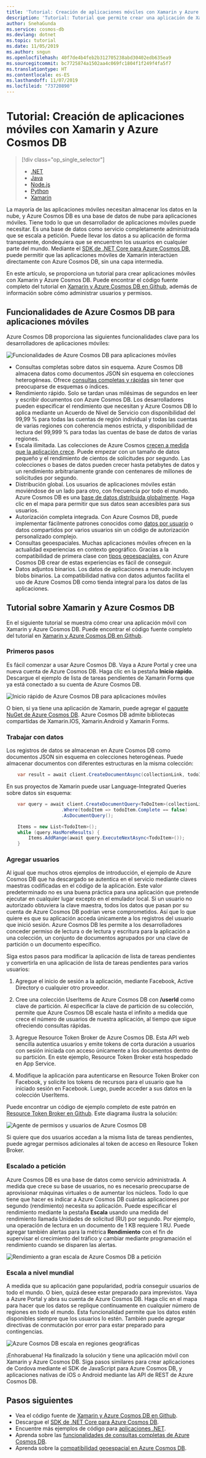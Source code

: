 ```yaml
---
title: 'Tutorial: Creación de aplicaciones móviles con Xamarin y Azure Cosmos DB'
description: 'Tutorial: Tutorial que permite crear una aplicación de Xamarin iOS, Android o Forms mediante Azure Cosmos DB. Azure Cosmos DB es una base de datos de nube, a escala mundial y rápida para aplicaciones móviles.'
author: SnehaGunda
ms.service: cosmos-db
ms.devlang: dotnet
ms.topic: tutorial
ms.date: 11/05/2019
ms.author: sngun
ms.openlocfilehash: 40f7de4b4feb2b312705238abd30402edb635ea9
ms.sourcegitcommit: bc7725874a1502aa4c069fc1804f1f249f4fa5f7
ms.translationtype: HT
ms.contentlocale: es-ES
ms.lasthandoff: 11/07/2019
ms.locfileid: "73720890"
---
```

# <a name="tutorial-build-mobile-applications-with-xamarin-and-azure-cosmos-db"></a>Tutorial: Creación de aplicaciones móviles con Xamarin y Azure Cosmos DB

> [!div class="op_single_selector"]
> * [.NET](sql-api-dotnet-application.md)
> * [Java](sql-api-java-application.md)
> * [Node.js](sql-api-nodejs-application.md)
> * [Python](sql-api-python-application.md)
> * [Xamarin](mobile-apps-with-xamarin.md)
> 

La mayoría de las aplicaciones móviles necesitan almacenar los datos en la nube, y Azure Cosmos DB es una base de datos de nube para aplicaciones móviles. Tiene todo lo que un desarrollador de aplicaciones móviles puede necesitar. Es una base de datos como servicio completamente administrada que se escala a petición. Puede llevar los datos a su aplicación de forma transparente, dondequiera que se encuentren los usuarios en cualquier parte del mundo. Mediante el [SDK de .NET Core para Azure Cosmos DB](sql-api-sdk-dotnet-core.md), puede permitir que las aplicaciones móviles de Xamarin interactúen directamente con Azure Cosmos DB, sin una capa intermedia.

En este artículo, se proporciona un tutorial para crear aplicaciones móviles con Xamarin y Azure Cosmos DB. Puede encontrar el código fuente completo del tutorial en [Xamarin y Azure Cosmos DB en Github](https://github.com/Azure/azure-documentdb-dotnet/tree/master/samples/xamarin), además de información sobre cómo administrar usuarios y permisos.

## <a name="azure-cosmos-db-capabilities-for-mobile-apps"></a>Funcionalidades de Azure Cosmos DB para aplicaciones móviles
Azure Cosmos DB proporciona las siguientes funcionalidades clave para los desarrolladores de aplicaciones móviles:

![Funcionalidades de Azure Cosmos DB para aplicaciones móviles](media/mobile-apps-with-xamarin/documentdb-for-mobile.png)

* Consultas completas sobre datos sin esquema. Azure Cosmos DB almacena datos como documentos JSON sin esquema en colecciones heterogéneas. Ofrece [consultas completas y rápidas](how-to-sql-query.md) sin tener que preocuparse de esquemas o índices.
* Rendimiento rápido. Solo se tardan unas milésimas de segundos en leer y escribir documentos con Azure Cosmos DB. Los desarrolladores pueden especificar el rendimiento que necesitan y Azure Cosmos DB lo aplica mediante un Acuerdo de Nivel de Servicio con disponibilidad del 99,99 % para todas las cuentas de región individual y todas las cuentas de varias regiones con coherencia menos estricta, y disponibilidad de lectura del 99,999 % para todas las cuentas de base de datos de varias regiones.
* Escala ilimitada. Las colecciones de Azure Cosmos [crecen a medida que la aplicación crece](partition-data.md). Puede empezar con un tamaño de datos pequeño y el rendimiento de cientos de solicitudes por segundo. Las colecciones o bases de datos pueden crecer hasta petabytes de datos y un rendimiento arbitrariamente grande con centenares de millones de solicitudes por segundo.
* Distribución global. Los usuarios de aplicaciones móviles están moviéndose de un lado para otro, con frecuencia por todo el mundo. Azure Cosmos DB es una [base de datos distribuida globalmente](distribute-data-globally.md). Haga clic en el mapa para permitir que sus datos sean accesibles para sus usuarios.
* Autorización completa integrada. Con Azure Cosmos DB, puede implementar fácilmente patrones conocidos como [datos por usuario](https://aka.ms/documentdb-xamarin-todouser) o datos compartidos por varios usuarios sin un código de autorización personalizado complejo.
* Consultas geoespaciales. Muchas aplicaciones móviles ofrecen en la actualidad experiencias en contexto geográfico. Gracias a la compatibilidad de primera clase con [tipos geoespaciales](geospatial.md), con Azure Cosmos DB crear de estas experiencias es fácil de conseguir.
* Datos adjuntos binarios. Los datos de aplicaciones a menudo incluyen blobs binarios. La compatibilidad nativa con datos adjuntos facilita el uso de Azure Cosmos DB como tienda integral para los datos de las aplicaciones.

## <a name="azure-cosmos-db-and-xamarin-tutorial"></a>Tutorial sobre Xamarin y Azure Cosmos DB
En el siguiente tutorial se muestra cómo crear una aplicación móvil con Xamarin y Azure Cosmos DB. Puede encontrar el código fuente completo del tutorial en [Xamarin y Azure Cosmos DB en Github](https://github.com/Azure/azure-documentdb-dotnet/tree/master/samples/xamarin).

### <a name="get-started"></a>Primeros pasos
Es fácil comenzar a usar Azure Cosmos DB. Vaya a Azure Portal y cree una nueva cuenta de Azure Cosmos DB. Haga clic en la pestaña **Inicio rápido**. Descargue el ejemplo de lista de tareas pendientes de Xamarin Forms que ya está conectado a su cuenta de Azure Cosmos DB. 

![Inicio rápido de Azure Cosmos DB para aplicaciones móviles](media/mobile-apps-with-xamarin/cosmos-db-quickstart.png)

O bien, si ya tiene una aplicación de Xamarin, puede agregar el [paquete NuGet de Azure Cosmos DB](sql-api-sdk-dotnet-core.md). Azure Cosmos DB admite bibliotecas compartidas de Xamarin.IOS, Xamarin.Android y Xamarin Forms.

### <a name="work-with-data"></a>Trabajar con datos
Los registros de datos se almacenan en Azure Cosmos DB como documentos JSON sin esquema en colecciones heterogéneas. Puede almacenar documentos con diferentes estructuras en la misma colección:

```cs
    var result = await client.CreateDocumentAsync(collectionLink, todoItem);
```

En sus proyectos de Xamarin puede usar Language-Integrated Queries sobre datos sin esquema:

```cs
    var query = await client.CreateDocumentQuery<ToDoItem>(collectionLink)
                    .Where(todoItem => todoItem.Complete == false)
                    .AsDocumentQuery();

    Items = new List<TodoItem>();
    while (query.HasMoreResults) {
        Items.AddRange(await query.ExecuteNextAsync<TodoItem>());
    }
```
### <a name="add-users"></a>Agregar usuarios
Al igual que muchos otros ejemplos de introducción, el ejemplo de Azure Cosmos DB que ha descargado se autentica en el servicio mediante claves maestras codificadas en el código de la aplicación. Este valor predeterminado no es una buena práctica para una aplicación que pretende ejecutar en cualquier lugar excepto en el emulador local. Si un usuario no autorizado obtuviera la clave maestra, todos los datos que pasan por su cuenta de Azure Cosmos DB podrían verse comprometidos. Así que lo que quiere es que su aplicación acceda únicamente a los registros del usuario que inició sesión. Azure Cosmos DB les permite a los desarrolladores conceder permiso de lectura o de lectura y escritura para la aplicación a una colección, un conjunto de documentos agrupados por una clave de partición o un documento específico. 

Siga estos pasos para modificar la aplicación de lista de tareas pendientes y convertirla en una aplicación de lista de tareas pendientes para varios usuarios: 

  1. Agregue el inicio de sesión a la aplicación, mediante Facebook, Active Directory o cualquier otro proveedor.

  2. Cree una colección UserItems de Azure Cosmos DB con **/userId** como clave de partición. Al especificar la clave de partición de su colección, permite que Azure Cosmos DB escale hasta el infinito a medida que crece el número de usuarios de nuestra aplicación, al tiempo que sigue ofreciendo consultas rápidas.

  3. Agregue Resource Token Broker de Azure Cosmos DB. Esta API web sencilla autentica usuarios y emite tokens de corta duración a usuarios con sesión iniciada con acceso únicamente a los documentos dentro de su partición. En este ejemplo, Resource Token Broker está hospedado en App Service.

  4. Modifique la aplicación para autenticarse en Resource Token Broker con Facebook, y solicite los tokens de recursos para el usuario que ha iniciado sesión en Facebook. Luego, puede acceder a sus datos en la colección UserItems.  

Puede encontrar un código de ejemplo completo de este patrón en [Resource Token Broker en Github](https://aka.ms/documentdb-xamarin-todouser). Este diagrama ilustra la solución:

![Agente de permisos y usuarios de Azure Cosmos DB](media/mobile-apps-with-xamarin/documentdb-resource-token-broker.png)

Si quiere que dos usuarios accedan a la misma lista de tareas pendientes, puede agregar permisos adicionales al token de acceso en Resource Token Broker.

### <a name="scale-on-demand"></a>Escalado a petición
Azure Cosmos DB es una base de datos como servicio administrada. A medida que crece su base de usuarios, no es necesario preocuparse de aprovisionar máquinas virtuales o de aumentar los núcleos. Todo lo que tiene que hacer es indicar a Azure Cosmos DB cuántas aplicaciones por segundo (rendimiento) necesita su aplicación. Puede especificar el rendimiento mediante la pestaña **Escala** usando una medida del rendimiento llamada Unidades de solicitud (RU) por segundo. Por ejemplo, una operación de lectura en un documento de 1 KB requiere 1 RU. Puede agregar también alertas para la métrica **Rendimiento** con el fin de supervisar el crecimiento del tráfico y cambiar mediante programación el rendimiento cuando se disparen las alertas.

![Rendimiento a gran escala de Azure Cosmos DB a petición](media/mobile-apps-with-xamarin/cosmos-db-xamarin-scale.png)

### <a name="go-planet-scale"></a>Escala a nivel mundial
A medida que su aplicación gane popularidad, podría conseguir usuarios de todo el mundo. O bien, quizá desee estar preparado para imprevistos. Vaya a Azure Portal y abra su cuenta de Azure Cosmos DB. Haga clic en el mapa para hacer que los datos se replique continuamente en cualquier número de regiones en todo el mundo. Esta funcionalidad permite que los datos estén disponibles siempre que los usuarios lo estén. También puede agregar directivas de conmutación por error para estar preparado para contingencias.

![Azure Cosmos DB escala en regiones geográficas](media/mobile-apps-with-xamarin/cosmos-db-xamarin-replicate.png)

¡Enhorabuena! Ha finalizado la solución y tiene una aplicación móvil con Xamarin y Azure Cosmos DB. Siga pasos similares para crear aplicaciones de Cordova mediante el SDK de JavaScript para Azure Cosmos DB, y aplicaciones nativas de iOS o Android mediante las API de REST de Azure Cosmos DB.

## <a name="next-steps"></a>Pasos siguientes
* Vea el código fuente de [Xamarin y Azure Cosmos DB en Github](https://github.com/Azure/azure-documentdb-dotnet/tree/master/samples/xamarin).
* Descargue el [SDK de .NET Core para Azure Cosmos DB](sql-api-sdk-dotnet-core.md).
* Encuentre más ejemplos de código para [aplicaciones .NET](sql-api-dotnet-samples.md).
* Aprenda sobre las [funcionalidades de consultas completas de Azure Cosmos DB](how-to-sql-query.md).
* Aprenda sobre la [compatibilidad geoespacial en Azure Cosmos DB](geospatial.md).



